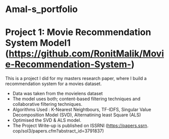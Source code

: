 # Amal-s_portfolio

# Project 1: Movie Recommendation System Model1 (https://github.com/RonitMalik/Movie-Recommendation-System-)

This is a project I did for my masters research paper, where I build a recommendation system for a movies dataset.

* Data was taken from the movielens dataset
* The model uses both; content-based filtering techniques and collaborative filtering techniques.
* Algorithms Used : K-Nearest Neightbours, TF-IDFS, Singular Value Decomposition Model (SVD), Alternatining least Square (ALS)
* Optimised the SVD & ALS model.
* The Project Write-up is published on ISSRNI (https://papers.ssrn. cop/sol3/papers.cfm?abstract_id=3791837)
